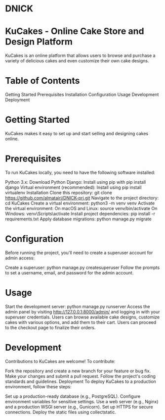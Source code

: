 # DNICK

# KuCakes - Online Cake Store and Design Platform
KuCakes is an online platform that allows users to browse and purchase a variety of delicious cakes and even customize their own cake designs.

# Table of Contents
Getting Started
Prerequisites
Installation
Configuration
Usage
Development
Deployment

# Getting Started
KuCakes makes it easy to set up and start selling and designing cakes online.

# Prerequisites
To run KuCakes locally, you need to have the following software installed:

Python 3.x: Download Python
Django: Install using pip with pip install django
Virtual environment (recommended): Install using pip install virtualenv
Installation
Clone this repository: git clone https://github.com/almatairi/DNICK-prj.git
Navigate to the project directory: cd KuCakes
Create a virtual environment: python3 -m venv venv
Activate the virtual environment:
On macOS and Linux: source venv/bin/activate
On Windows: venv\Scripts\activate
Install project dependencies: pip install -r requirements.txt
Apply database migrations: python manage.py migrate

# Configuration
Before running the project, you'll need to create a superuser account for admin access:

Create a superuser: python manage.py createsuperuser
Follow the prompts to set a username, email, and password for the admin account.

# Usage
Start the development server: python manage.py runserver
Access the admin panel by visiting http://127.0.0.1:8000/admin/ and logging in with your superuser credentials.
Users can browse available cake designs, customize cakes with various options, and add them to their cart.
Users can proceed to the checkout page to finalize their orders.

# Development
Contributions to KuCakes are welcome! To contribute:

Fork the repository and create a new branch for your feature or bug fix.
Make your changes and submit a pull request.
Follow the project's coding standards and guidelines.
Deployment
To deploy KuCakes to a production environment, follow these steps:

Set up a production-ready database (e.g., PostgreSQL).
Configure environment variables for sensitive settings.
Use a web server (e.g., Nginx) and a production WSGI server (e.g., Gunicorn).
Set up HTTPS for secure connections.
Deploy the static files using collectstatic.
